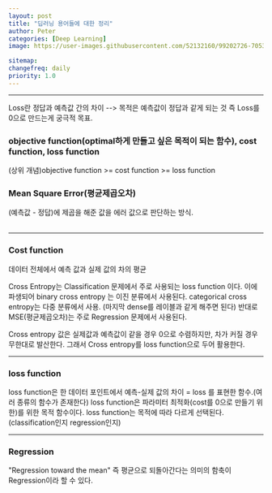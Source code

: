 ```yaml
---
layout: post
title: "딥러닝 용어들에 대한 정리"
author: Peter
categories: [Deep Learning]
image: https://user-images.githubusercontent.com/52132160/99202726-7053ac00-27f3-11eb-8ce4-2c3be45146c2.png

sitemap:
changefreq: daily
priority: 1.0
---
```


---

Loss란 정답과 예측값 간의 차이 --> 목적은 예측값이 정답과 같게 되는 것 즉 Loss를 0으로 만드는게 궁극적 목표.

### objective function(optimal하게 만들고 싶은 목적이 되는 함수), cost function, loss function

(상위 개념)objective function >= cost function >= loss function

### Mean Square Error(평균제곱오차)

<p>
(예측값 - 정답)에 제곱을 해준 값을 에러 값으로 판단하는 방식. 
<br>
<br>

</p>
<hr>

### Cost function

<p>

데이터 전체에서 예측 값과 실제 값의 차의 평균

Cross Entropy는 Classification 문제에서 주로 사용되는 loss function 이다.
이에 파생되어 binary cross entropy 는 이진 분류에서 사용된다.
categorical cross entropy는 다중 분류에서 사용. (마지막 dense를 레이블과 같게 해주면 된다)
반대로 MSE(평균제곱오차)는 주로 Regression 문제에서 사용된다.

Cross entropy 값은 실제값과 예측값이 같을 경우 0으로 수렴하지만, 차가 커질 경우 무한대로 발산한다.
그래서 Cross entropy를 loss function으로 두어 활용한다.

</p>
<p>

</p>

---

### loss function

<p>
loss function은 한 데이터 포인트에서 예측-실제 값의 차이 = loss 를 표현한 함수.(여러 종류의 함수가 존재한다)
loss function은 파라미터 최적화(cost를 0으로 만들기 위한)를 위한 목적 함수이다.
loss function는 목적에 따라 다르게 선택된다.(classification인지 regression인지)
</p>

---

### Regression

"Regression toward the mean" 즉 평균으로 되돌아간다는 의미의 함축이 Regression이라 할 수 있다.
